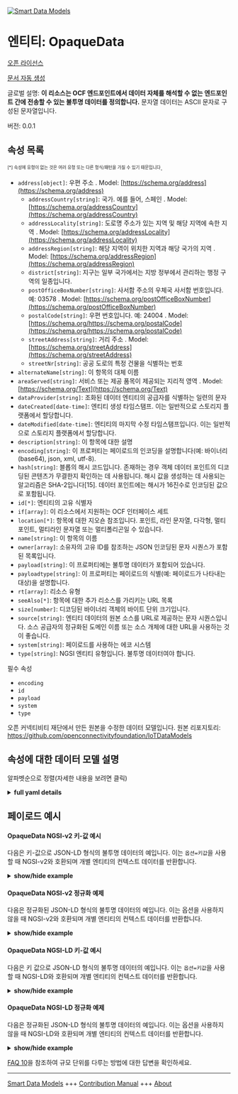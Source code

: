 <!-- 10-Header -->  
[![Smart Data Models](https://smartdatamodels.org/wp-content/uploads/2022/01/SmartDataModels_logo.png "Logo")](https://smartdatamodels.org)  
엔티티: OpaqueData  
===============<!-- /10-Header -->  
<!-- 15-License -->  
[오픈 라이선스](https://github.com/smart-data-models//dataModel.OCF/blob/master/OpaqueData/LICENSE.md)  
[문서 자동 생성](https://docs.google.com/presentation/d/e/2PACX-1vTs-Ng5dIAwkg91oTTUdt8ua7woBXhPnwavZ0FxgR8BsAI_Ek3C5q97Nd94HS8KhP-r_quD4H0fgyt3/pub?start=false&loop=false&delayms=3000#slide=id.gb715ace035_0_60)  
<!-- /15-License -->  
<!-- 20-Description -->  
글로벌 설명: **이 리소스는 OCF 엔드포인트에서 데이터 자체를 해석할 수 없는 엔드포인트 간에 전송할 수 있는 불투명 데이터를 정의합니다.** 문자열 데이터는 ASCII 문자로 구성된 문자열입니다.  
버전: 0.0.1  
<!-- /20-Description -->  
<!-- 30-PropertiesList -->  

## 속성 목록  

<sup><sub>[*] 속성에 유형이 없는 것은 여러 유형 또는 다른 형식/패턴을 가질 수 있기 때문입니다</sub></sup>.  
- `address[object]`: 우편 주소  . Model: [https://schema.org/address](https://schema.org/address)	- `addressCountry[string]`: 국가. 예를 들어, 스페인  . Model: [https://schema.org/addressCountry](https://schema.org/addressCountry)  
	- `addressLocality[string]`: 도로명 주소가 있는 지역 및 해당 지역에 속한 지역  . Model: [https://schema.org/addressLocality](https://schema.org/addressLocality)  
	- `addressRegion[string]`: 해당 지역이 위치한 지역과 해당 국가의 지역  . Model: [https://schema.org/addressRegion](https://schema.org/addressRegion)  
	- `district[string]`: 지구는 일부 국가에서는 지방 정부에서 관리하는 행정 구역의 일종입니다.    
	- `postOfficeBoxNumber[string]`: 사서함 주소의 우체국 사서함 번호입니다. 예: 03578  . Model: [https://schema.org/postOfficeBoxNumber](https://schema.org/postOfficeBoxNumber)  
	- `postalCode[string]`: 우편 번호입니다. 예: 24004  . Model: [https://schema.org/https://schema.org/postalCode](https://schema.org/https://schema.org/postalCode)  
	- `streetAddress[string]`: 거리 주소  . Model: [https://schema.org/streetAddress](https://schema.org/streetAddress)  
	- `streetNr[string]`: 공공 도로의 특정 건물을 식별하는 번호    
- `alternateName[string]`: 이 항목의 대체 이름  - `areaServed[string]`: 서비스 또는 제공 품목이 제공되는 지리적 영역  . Model: [https://schema.org/Text](https://schema.org/Text)- `dataProvider[string]`: 조화된 데이터 엔티티의 공급자를 식별하는 일련의 문자  - `dateCreated[date-time]`: 엔티티 생성 타임스탬프. 이는 일반적으로 스토리지 플랫폼에서 할당합니다.  - `dateModified[date-time]`: 엔티티의 마지막 수정 타임스탬프입니다. 이는 일반적으로 스토리지 플랫폼에서 할당합니다.  - `description[string]`: 이 항목에 대한 설명  - `encoding[string]`: 이 프로퍼티는 페이로드의 인코딩을 설명합니다(예: 바이너리(base64), json, xml, utf-8).  - `hash[string]`: 블롭의 해시 코드입니다. 존재하는 경우 객체 데이터 포인트의 디코딩된 콘텐츠가 무결한지 확인하는 데 사용됩니다. 해시 값을 생성하는 데 사용되는 알고리즘은 SHA-2입니다[15]. 데이터 포인트에는 해시가 16진수로 인코딩된 값으로 포함됩니다.  - `id[*]`: 엔티티의 고유 식별자  - `if[array]`: 이 리소스에서 지원하는 OCF 인터페이스 세트  - `location[*]`: 항목에 대한 지오숀 참조입니다. 포인트, 라인 문자열, 다각형, 멀티포인트, 멀티라인 문자열 또는 멀티폴리곤일 수 있습니다.  - `name[string]`: 이 항목의 이름  - `owner[array]`: 소유자의 고유 ID를 참조하는 JSON 인코딩된 문자 시퀀스가 포함된 목록입니다.  - `payload[string]`: 이 프로퍼티에는 불투명 데이터가 포함되어 있습니다.  - `payloadtype[string]`: 이 프로퍼티는 페이로드의 식별(예: 페이로드가 나타내는 대상)을 설명합니다.  - `rt[array]`: 리소스 유형  - `seeAlso[*]`: 항목에 대한 추가 리소스를 가리키는 URL 목록  - `size[number]`: 디코딩된 바이너리 객체의 바이트 단위 크기입니다.  - `source[string]`: 엔티티 데이터의 원본 소스를 URL로 제공하는 문자 시퀀스입니다. 소스 공급자의 정규화된 도메인 이름 또는 소스 개체에 대한 URL을 사용하는 것이 좋습니다.  - `system[string]`: 페이로드를 사용하는 에코 시스템  - `type[string]`: NGSI 엔티티 유형입니다. 불투명 데이터여야 합니다.  <!-- /30-PropertiesList -->  
<!-- 35-RequiredProperties -->  
필수 속성  
- `encoding`  - `id`  - `payload`  - `system`  - `type`  <!-- /35-RequiredProperties -->  
<!-- 40-RequiredProperties -->  
오픈 커넥티비티 재단에서 만든 원본을 수정한 데이터 모델입니다. 원본 리포지토리: https://github.com/openconnectivityfoundation/IoTDataModels  
<!-- /40-RequiredProperties -->  
<!-- 50-DataModelHeader -->  
## 속성에 대한 데이터 모델 설명  
알파벳순으로 정렬(자세한 내용을 보려면 클릭)  
<!-- /50-DataModelHeader -->  
<!-- 60-ModelYaml -->  
<details><summary><strong>full yaml details</strong></summary>    
```yaml  
OpaqueData:    
  description: This Resource defines opaque data that can be transfered between endpoints where the data itself is not interpretable by the OCF endpoints.The stringdata is a string of ASCII characters.    
  properties:    
    address:    
      description: The mailing address    
      properties:    
        addressCountry:    
          description: 'The country. For example, Spain'    
          type: string    
          x-ngsi:    
            model: https://schema.org/addressCountry    
            type: Property    
        addressLocality:    
          description: 'The locality in which the street address is, and which is in the region'    
          type: string    
          x-ngsi:    
            model: https://schema.org/addressLocality    
            type: Property    
        addressRegion:    
          description: 'The region in which the locality is, and which is in the country'    
          type: string    
          x-ngsi:    
            model: https://schema.org/addressRegion    
            type: Property    
        district:    
          description: 'A district is a type of administrative division that, in some countries, is managed by the local government'    
          type: string    
          x-ngsi:    
            type: Property    
        postOfficeBoxNumber:    
          description: 'The post office box number for PO box addresses. For example, 03578'    
          type: string    
          x-ngsi:    
            model: https://schema.org/postOfficeBoxNumber    
            type: Property    
        postalCode:    
          description: 'The postal code. For example, 24004'    
          type: string    
          x-ngsi:    
            model: https://schema.org/https://schema.org/postalCode    
            type: Property    
        streetAddress:    
          description: The street address    
          type: string    
          x-ngsi:    
            model: https://schema.org/streetAddress    
            type: Property    
        streetNr:    
          description: Number identifying a specific property on a public street    
          type: string    
          x-ngsi:    
            type: Property    
      type: object    
      x-ngsi:    
        model: https://schema.org/address    
        type: Property    
    alternateName:    
      description: An alternative name for this item    
      type: string    
      x-ngsi:    
        type: Property    
    areaServed:    
      description: The geographic area where a service or offered item is provided    
      type: string    
      x-ngsi:    
        model: https://schema.org/Text    
        type: Property    
    dataProvider:    
      description: A sequence of characters identifying the provider of the harmonised data entity    
      type: string    
      x-ngsi:    
        type: Property    
    dateCreated:    
      description: Entity creation timestamp. This will usually be allocated by the storage platform    
      format: date-time    
      type: string    
      x-ngsi:    
        type: Property    
    dateModified:    
      description: Timestamp of the last modification of the entity. This will usually be allocated by the storage platform    
      format: date-time    
      type: string    
      x-ngsi:    
        type: Property    
    description:    
      description: A description of this item    
      type: string    
      x-ngsi:    
        type: Property    
    encoding:    
      description: 'This Property describes the encoding of the payload, e.g. binary as base64, json, xml, utf-8'    
      type: string    
      x-ngsi:    
        type: Property    
    hash:    
      description: 'The hash code of the blob. If present, it is used to check the decoded content of the object data point for integrity. The algorithm used for generating the hash value is SHA-2 [15]. The data point contains the hash as a hex encoded value'    
      type: string    
      x-ngsi:    
        type: Property    
    id:    
      anyOf:    
        - description: Identifier format of any NGSI entity    
          maxLength: 256    
          minLength: 1    
          pattern: ^[\w\-\.\{\}\$\+\*\[\]`|~^@!,:\\]+$    
          type: string    
          x-ngsi:    
            type: Property    
        - description: Identifier format of any NGSI entity    
          format: uri    
          type: string    
          x-ngsi:    
            type: Property    
      description: Unique identifier of the entity    
      x-ngsi:    
        type: Property    
    if:    
      description: The OCF Interface set supported by this Resource    
      items:    
        enum:    
          - oic.if.baseline    
          - oic.if.rw    
        type: string    
      minItems: 2    
      readOnly: true    
      type: array    
      uniqueItems: true    
      x-ngsi:    
        type: Property    
    location:    
      description: 'Geojson reference to the item. It can be Point, LineString, Polygon, MultiPoint, MultiLineString or MultiPolygon'    
      oneOf:    
        - description: Geojson reference to the item. Point    
          properties:    
            bbox:    
              items:    
                type: number    
              minItems: 4    
              type: array    
            coordinates:    
              items:    
                type: number    
              minItems: 2    
              type: array    
            type:    
              enum:    
                - Point    
              type: string    
          required:    
            - type    
            - coordinates    
          title: GeoJSON Point    
          type: object    
          x-ngsi:    
            type: GeoProperty    
        - description: Geojson reference to the item. LineString    
          properties:    
            bbox:    
              items:    
                type: number    
              minItems: 4    
              type: array    
            coordinates:    
              items:    
                items:    
                  type: number    
                minItems: 2    
                type: array    
              minItems: 2    
              type: array    
            type:    
              enum:    
                - LineString    
              type: string    
          required:    
            - type    
            - coordinates    
          title: GeoJSON LineString    
          type: object    
          x-ngsi:    
            type: GeoProperty    
        - description: Geojson reference to the item. Polygon    
          properties:    
            bbox:    
              items:    
                type: number    
              minItems: 4    
              type: array    
            coordinates:    
              items:    
                items:    
                  items:    
                    type: number    
                  minItems: 2    
                  type: array    
                minItems: 4    
                type: array    
              type: array    
            type:    
              enum:    
                - Polygon    
              type: string    
          required:    
            - type    
            - coordinates    
          title: GeoJSON Polygon    
          type: object    
          x-ngsi:    
            type: GeoProperty    
        - description: Geojson reference to the item. MultiPoint    
          properties:    
            bbox:    
              items:    
                type: number    
              minItems: 4    
              type: array    
            coordinates:    
              items:    
                items:    
                  type: number    
                minItems: 2    
                type: array    
              type: array    
            type:    
              enum:    
                - MultiPoint    
              type: string    
          required:    
            - type    
            - coordinates    
          title: GeoJSON MultiPoint    
          type: object    
          x-ngsi:    
            type: GeoProperty    
        - description: Geojson reference to the item. MultiLineString    
          properties:    
            bbox:    
              items:    
                type: number    
              minItems: 4    
              type: array    
            coordinates:    
              items:    
                items:    
                  items:    
                    type: number    
                  minItems: 2    
                  type: array    
                minItems: 2    
                type: array    
              type: array    
            type:    
              enum:    
                - MultiLineString    
              type: string    
          required:    
            - type    
            - coordinates    
          title: GeoJSON MultiLineString    
          type: object    
          x-ngsi:    
            type: GeoProperty    
        - description: Geojson reference to the item. MultiLineString    
          properties:    
            bbox:    
              items:    
                type: number    
              minItems: 4    
              type: array    
            coordinates:    
              items:    
                items:    
                  items:    
                    items:    
                      type: number    
                    minItems: 2    
                    type: array    
                  minItems: 4    
                  type: array    
                type: array    
              type: array    
            type:    
              enum:    
                - MultiPolygon    
              type: string    
          required:    
            - type    
            - coordinates    
          title: GeoJSON MultiPolygon    
          type: object    
          x-ngsi:    
            type: GeoProperty    
      x-ngsi:    
        type: GeoProperty    
    name:    
      description: The name of this item    
      type: string    
      x-ngsi:    
        type: Property    
    owner:    
      description: A List containing a JSON encoded sequence of characters referencing the unique Ids of the owner(s)    
      items:    
        anyOf:    
          - description: Identifier format of any NGSI entity    
            maxLength: 256    
            minLength: 1    
            pattern: ^[\w\-\.\{\}\$\+\*\[\]`|~^@!,:\\]+$    
            type: string    
            x-ngsi:    
              type: Property    
          - description: Identifier format of any NGSI entity    
            format: uri    
            type: string    
            x-ngsi:    
              type: Property    
        description: Unique identifier of the entity    
        x-ngsi:    
          type: Property    
      type: array    
      x-ngsi:    
        type: Property    
    payload:    
      description: This Property contains the opaque data    
      type: string    
      x-ngsi:    
        type: Property    
    payloadtype:    
      description: 'This Property describes the identification of the payload, e.g. what the payload is representing '    
      type: string    
      x-ngsi:    
        type: Property    
    rt:    
      description: The Resource Type    
      items:    
        enum:    
          - oic.r.opaquedata    
        maxLength: 64    
        type: string    
      minItems: 1    
      readOnly: true    
      type: array    
      uniqueItems: true    
      x-ngsi:    
        type: Property    
    seeAlso:    
      description: list of uri pointing to additional resources about the item    
      oneOf:    
        - items:    
            format: uri    
            type: string    
          minItems: 1    
          type: array    
        - format: uri    
          type: string    
      x-ngsi:    
        type: Property    
    size:    
      description: The size in bytes of the decoded binary object    
      type: number    
      x-ngsi:    
        type: Property    
    source:    
      description: 'A sequence of characters giving the original source of the entity data as a URL. Recommended to be the fully qualified domain name of the source provider, or the URL to the source object'    
      type: string    
      x-ngsi:    
        type: Property    
    system:    
      description: The eco system that is using the payload    
      type: string    
      x-ngsi:    
        type: Property    
    type:    
      description: NGSI entity type. It has to be OpaqueData    
      enum:    
        - OpaqueData    
      type: string    
      x-ngsi:    
        type: Property    
  required:    
    - payload    
    - encoding    
    - system    
    - id    
    - type    
  type: object    
  x-derived-from: https://raw.githubusercontent.com/openconnectivityfoundation/IoTDataModels/master/OpaqueDataResURI.swagger.json    
  x-disclaimer: 'Redistribution and use in source and binary forms, with or without modification, are permitted  provided that the license conditions are met. Copyleft (c) 2022 Contributors to Smart Data Models Program'    
  x-license-url: https://github.com/smart-data-models/dataModel.OCF/blob/master/OpaqueData/LICENSE.md    
  x-model-schema: https://smart-data-models.github.io/dataModel.OCF/OpaqueData/schema.json    
  x-model-tags: OCF    
  x-version: 0.0.1    
```  
</details>    
<!-- /60-ModelYaml -->  
<!-- 70-MiddleNotes -->  
<!-- /70-MiddleNotes -->  
<!-- 80-Examples -->  
## 페이로드 예시  
#### OpaqueData NGSI-v2 키-값 예시  
다음은 키-값으로 JSON-LD 형식의 불투명 데이터의 예입니다. 이는 `옵션=키값`을 사용할 때 NGSI-v2와 호환되며 개별 엔티티의 컨텍스트 데이터를 반환합니다.  
<details><summary><strong>show/hide example</strong></summary>    
```json  
{  
  "id": "urn:ngsi-ld:OpaqueData:id:TTMN:47954873",  
  "dateCreated": "1996-10-07T07:39:16Z",  
  "dateModified": "2018-10-06T00:30:42Z",  
  "source": "Draw less food. Born central require action development public national. Hot set course store.",  
  "name": "Important eye western oil.",  
  "alternateName": "Recent realize fear company. Light first what century man station according bring. Understand record stop author reach.",  
  "description": "Almost center world machine someone. Size star analysis protect.",  
  "dataProvider": "Fight exist than line behavior. Turn risk investment political energy activity.",  
  "owner": [  
    "urn:ngsi-ld:OpaqueData:items:YPJA:37648723",  
    "urn:ngsi-ld:OpaqueData:items:IKVA:78883767"  
  ],  
  "seeAlso": [  
    "urn:ngsi-ld:OpaqueData:items:YQIG:40434840",  
    "urn:ngsi-ld:OpaqueData:items:JQWJ:08248941"  
  ],  
  "location": {  
    "type": "Point",  
    "coordinates": [  
      82.924221,  
      -154.083239  
    ]  
  },  
  "address": {  
    "streetAddress": "News imagine apply research six either which. At really anyone teacher since military. Indicate television from source nothing.",  
    "addressLocality": "Democratic exist audience investment. Against listen travel. Rest only back if despite.",  
    "addressRegion": "Red ready pay leader book cup. Letter something play their.",  
    "addressCountry": "Hold performance line have responsibility trip poor court.",  
    "postalCode": "His culture describe rock camera continue. Training accept act wear grow participant. Put cell quickly strategy budget.",  
    "postOfficeBoxNumber": "Myself manage care almost trouble top thousand. Begin build quickly audience scientist. Girl opportunity top exist against. Trade with fish her around."  
  },  
  "areaServed": "Party consumer leave yes. Reality both finish since power.",  
  "rt": [  
    "oic.r.opaquedata",  
    "oic.r.opaquedata"  
  ],  
  "payload": "Close degree budget argue boy something off. Early meeting sell challenge condition brother but.",  
  "encoding": "Turn officer statement they person notice investment another. Important reach sort mention successful.",  
  "payloadtype": "Create hear yes support. Life by stay kind Congress stuff operation.",  
  "size": {  
    "type": "Property",  
    "value": 864  
  },  
  "hash": "American whole magazine truth stop whose. On traditional measure example sense peace. Would mouth relate own chair.",  
  "system": "Together range line beyond. First policy daughter need kind miss.",  
  "if": [  
    "oic.if.baseline",  
    "oic.if.rw"  
  ],  
  "type": "OpaqueData"  
}  
```  
</details>  
#### OpaqueData NGSI-v2 정규화 예제  
다음은 정규화된 JSON-LD 형식의 불투명 데이터의 예입니다. 이는 옵션을 사용하지 않을 때 NGSI-v2와 호환되며 개별 엔티티의 컨텍스트 데이터를 반환합니다.  
<details><summary><strong>show/hide example</strong></summary>    
```json  
{  
  "id": {  
    "type": "string",  
    "value": "urn:ngsi-ld:OpaqueData:id:TTMN:47954873"  
  },  
  "dateCreated": {  
    "format": "date-time",  
    "type": "string",  
    "value": "1996-10-07T07:39:16Z"  
  },  
  "dateModified": {  
    "format": "date-time",  
    "type": "string",  
    "value": "2018-10-06T00:30:42Z"  
  },  
  "source": {  
    "type": "string",  
    "value": "Draw less food. Born central require action development public national. Hot set course store."  
  },  
  "name": {  
    "type": "string",  
    "value": "Important eye western oil."  
  },  
  "alternateName": {  
    "type": "string",  
    "value": "Recent realize fear company. Light first what century man station according bring. Understand record stop author reach."  
  },  
  "description": {  
    "type": "string",  
    "value": "Almost center world machine someone. Size star analysis protect."  
  },  
  "dataProvider": {  
    "type": "string",  
    "value": "Fight exist than line behavior. Turn risk investment political energy activity."  
  },  
  "owner": {  
    "type": "array",  
    "value": [  
      "urn:ngsi-ld:OpaqueData:items:YPJA:37648723",  
      "urn:ngsi-ld:OpaqueData:items:IKVA:78883767"  
    ]  
  },  
  "seeAlso": {  
    "type": "array",  
    "value": [  
      "urn:ngsi-ld:OpaqueData:items:YQIG:40434840",  
      "urn:ngsi-ld:OpaqueData:items:JQWJ:08248941"  
    ]  
  },  
  "location": {  
    "type": "object",  
    "value": {  
      "type": "Point",  
      "coordinates": [  
        82.924221,  
        -154.083239  
      ]  
    }  
  },  
  "address": {  
    "type": "object",  
    "value": {  
      "streetAddress": "News imagine apply research six either which. At really anyone teacher since military. Indicate television from source nothing.",  
      "addressLocality": "Democratic exist audience investment. Against listen travel. Rest only back if despite.",  
      "addressRegion": "Red ready pay leader book cup. Letter something play their.",  
      "addressCountry": "Hold performance line have responsibility trip poor court.",  
      "postalCode": "His culture describe rock camera continue. Training accept act wear grow participant. Put cell quickly strategy budget.",  
      "postOfficeBoxNumber": "Myself manage care almost trouble top thousand. Begin build quickly audience scientist. Girl opportunity top exist against. Trade with fish her around."  
    }  
  },  
  "areaServed": {  
    "type": "string",  
    "value": "Party consumer leave yes. Reality both finish since power."  
  },  
  "rt": {  
    "type": "array",  
    "value": [  
      "oic.r.opaquedata",  
      "oic.r.opaquedata"  
    ]  
  },  
  "payload": {  
    "type": "string",  
    "value": "Close degree budget argue boy something off. Early meeting sell challenge condition brother but."  
  },  
  "encoding": {  
    "type": "string",  
    "value": "Turn officer statement they person notice investment another. Important reach sort mention successful."  
  },  
  "payloadtype": {  
    "type": "string",  
    "value": "Create hear yes support. Life by stay kind Congress stuff operation."  
  },  
  "size": {  
    "type": "object",  
    "value": {  
      "type": "Property",  
      "value": 864  
    }  
  },  
  "hash": {  
    "type": "string",  
    "value": "American whole magazine truth stop whose. On traditional measure example sense peace. Would mouth relate own chair."  
  },  
  "system": {  
    "type": "string",  
    "value": "Together range line beyond. First policy daughter need kind miss."  
  },  
  "if": {  
    "type": "array",  
    "value": [  
      "oic.if.baseline",  
      "oic.if.rw"  
    ]  
  },  
  "type": {  
    "type": "string",  
    "value": "OpaqueData"  
  }  
}  
```  
</details>  
#### OpaqueData NGSI-LD 키-값 예시  
다음은 키 값으로 JSON-LD 형식의 불투명 데이터의 예입니다. 이는 `옵션=키값`을 사용할 때 NGSI-LD와 호환되며 개별 엔티티의 컨텍스트 데이터를 반환합니다.  
<details><summary><strong>show/hide example</strong></summary>    
```json  
{  
    "id": "urn:ngsi-ld:OpaqueData:id:TTMN:47954873",  
    "dateCreated": "1996-10-07T07:39:16Z",  
    "dateModified": "2018-10-06T00:30:42Z",  
    "source": "Draw less food. Born central require action development public national. Hot set course store.",  
    "name": "Important eye western oil.",  
    "alternateName": "Recent realize fear company. Light first what century man station according bring. Understand record stop author reach.",  
    "description": "Almost center world machine someone. Size star analysis protect.",  
    "dataProvider": "Fight exist than line behavior. Turn risk investment political energy activity.",  
    "owner": [  
        "urn:ngsi-ld:OpaqueData:items:YPJA:37648723",  
        "urn:ngsi-ld:OpaqueData:items:IKVA:78883767"  
    ],  
    "seeAlso": [  
        "urn:ngsi-ld:OpaqueData:items:YQIG:40434840",  
        "urn:ngsi-ld:OpaqueData:items:JQWJ:08248941"  
    ],  
    "location": {  
        "type": "Point",  
        "coordinates": [  
            82.924221,  
            -154.083239  
        ]  
    },  
    "address": {  
        "streetAddress": "News imagine apply research six either which. At really anyone teacher since military. Indicate television from source nothing.",  
        "addressLocality": "Democratic exist audience investment. Against listen travel. Rest only back if despite.",  
        "addressRegion": "Red ready pay leader book cup. Letter something play their.",  
        "addressCountry": "Hold performance line have responsibility trip poor court.",  
        "postalCode": "His culture describe rock camera continue. Training accept act wear grow participant. Put cell quickly strategy budget.",  
        "postOfficeBoxNumber": "Myself manage care almost trouble top thousand. Begin build quickly audience scientist. Girl opportunity top exist against. Trade with fish her around."  
    },  
    "areaServed": "Party consumer leave yes. Reality both finish since power.",  
    "rt": [  
        "oic.r.opaquedata",  
        "oic.r.opaquedata"  
    ],  
    "payload": "Close degree budget argue boy something off. Early meeting sell challenge condition brother but.",  
    "encoding": "Turn officer statement they person notice investment another. Important reach sort mention successful.",  
    "payloadtype": "Create hear yes support. Life by stay kind Congress stuff operation.",  
    "size": {  
        "type": "Property",  
        "value": 864  
    },  
    "hash": "American whole magazine truth stop whose. On traditional measure example sense peace. Would mouth relate own chair.",  
    "system": "Together range line beyond. First policy daughter need kind miss.",  
    "if": [  
        "oic.if.baseline",  
        "oic.if.rw"  
    ],  
    "type": "OpaqueData",  
    "@context": [  
        "https://smartdatamodels.org/context.jsonld",  
        "https://raw.githubusercontent.com/smart-data-models/dataModel.OCF/master/context.jsonld"  
    ]  
}  
```  
</details>  
#### OpaqueData NGSI-LD 정규화 예제  
다음은 정규화된 JSON-LD 형식의 불투명 데이터의 예입니다. 이는 옵션을 사용하지 않을 때 NGSI-LD와 호환되며 개별 엔티티의 컨텍스트 데이터를 반환합니다.  
<details><summary><strong>show/hide example</strong></summary>    
```json  
{  
    "id": "urn:ngsi-ld:OpaqueData:id:MSUV:41241185",  
    "dateCreated": {  
        "type": "Property",  
        "value": {  
            "@type": "DateTime",  
            "@value": "1982-09-13T10:21:14Z"  
        }  
    },  
    "dateModified": {  
        "type": "Property",  
        "value": {  
            "@type": "DateTime",  
            "@value": "2017-10-08T02:09:10Z"  
        }  
    },  
    "source": {  
        "type": "Property",  
        "value": "Political item language carry different. Nature consider direction change attention into skin. Official charge fact husband."  
    },  
    "name": {  
        "type": "Property",  
        "value": "Campaign crime where. Feeling seem field. Message kid case family. Continue half clear activity."  
    },  
    "alternateName": {  
        "type": "Property",  
        "value": "Eye we mean born. Short provide environment. Ten service human institution image small. Pull write those stop together stand small."  
    },  
    "description": {  
        "type": "Property",  
        "value": "Modern form ahead buy heavy. Seem federal employee per."  
    },  
    "dataProvider": {  
        "type": "Property",  
        "value": "According sometimes list affect five prevent best war. Wait wall song after ask summer thus condition. Subject necessary discussion give American become."  
    },  
    "owner": {  
        "type": "Property",  
        "value": [  
            "urn:ngsi-ld:OpaqueData:items:ZWFD:05617865",  
            "urn:ngsi-ld:OpaqueData:items:PGWB:29545962"  
        ]  
    },  
    "seeAlso": {  
        "type": "Property",  
        "value": [  
            "urn:ngsi-ld:OpaqueData:items:IGOK:32850032"  
        ]  
    },  
    "location": {  
        "type": "Property",  
        "value": {  
            "type": "Point",  
            "coordinates": [  
                27.1059105,  
                149.252978  
            ]  
        }  
    },  
    "address": {  
        "type": "Property",  
        "value": {  
            "streetAddress": "Cut full PM book. Car history easy while if treatment else. Month among year carry feeling.",  
            "addressLocality": "Degree enter its would bring after space another. Apply land everything happen level behavior. Figure manager six provide.",  
            "addressRegion": "Stop heart yes our data information. Job per discover thought bank term degree half. Sign you line care leave. Option question later speech either student source.",  
            "addressCountry": "Camera special specific strategy place spend.",  
            "postalCode": "Start good culture myself general. They it like detail ago fish hope. Unit woman degree sing hit building.",  
            "postOfficeBoxNumber": "Main town positive tell since. Street level cell mind yard moment."  
        }  
    },  
    "areaServed": {  
        "type": "Property",  
        "value": "Director hope adult bag including anyone camera."  
    },  
    "rt": {  
        "type": "Property",  
        "value": [  
            "oic.r.opaquedata"  
        ]  
    },  
    "payload": {  
        "type": "Property",  
        "value": "Parent personal a actually whose agree. Training less send trade five behind lot best."  
    },  
    "encoding": {  
        "type": "Property",  
        "value": "First myself hour nearly many dark. Forward year market so state event."  
    },  
    "payloadtype": {  
        "type": "Property",  
        "value": "Involve oil recent nothing huge. Establish build show. Music prepare necessary arm."  
    },  
    "size": {  
        "type": "Property",  
        "value": 390  
    },  
    "hash": {  
        "type": "Property",  
        "value": "Affect against deep item tough usually. Hair PM they right. Adult read site save."  
    },  
    "system": {  
        "type": "Property",  
        "value": "Tell meeting since phone. Bed together myself something draw become chair. Foot actually degree. Imagine democratic likely staff."  
    },  
    "if": {  
        "type": "Property",  
        "value": [  
            "oic.if.baseline",  
            "oic.if.rw"  
        ]  
    },  
    "type": "OpaqueData",  
    "@context": [  
        "https://smartdatamodels.org/context.jsonld",  
        "https://raw.githubusercontent.com/smart-data-models/dataModel.OCF/master/context.jsonld"  
    ]  
}  
```  
</details><!-- /80-Examples -->  
<!-- 90-FooterNotes -->  
<!-- /90-FooterNotes -->  
<!-- 95-Units -->  
[FAQ 10](https://smartdatamodels.org/index.php/faqs/)을 참조하여 규모 단위를 다루는 방법에 대한 답변을 확인하세요.  
<!-- /95-Units -->  
<!-- 97-LastFooter -->  
---  
[Smart Data Models](https://smartdatamodels.org) +++ [Contribution Manual](https://bit.ly/contribution_manual) +++ [About](https://bit.ly/Introduction_SDM)<!-- /97-LastFooter -->  
